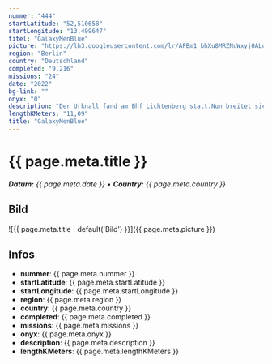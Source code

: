 ```yaml
---
nummer: "444"
startLatitude: "52,510658"
startLongitude: "13,499647"
titel: "GalaxyMenBlue"
picture: "https://lh3.googleusercontent.com/lr/AFBm1_bhXu8MRZNuWxyj0ALo4DwPU3iLGBiTCjgev8skRQTPkblOn9I283QCYUc30VJ7aP7TVILxAVTnFeTrgNeJGHfFm1M3hssOgmZ672KDZtXYsjXGn_CRCrXq3-NQZkV958k6jLIsvTE5cDVXIbw4CFG14HumLrvwC9MQ846eHuSRfaPWFzJOir8C9jnaz5KGCg4yDVWgVuFpcL-a6w4fWS5RirGEOwl1n4yw1j9YsHDBzUAn3hyzr-OFgMA84nIbAMCFt5GdzRjq-UnsMqJb64OcGlijQyohKuMjCN06uHb3c1691_6x9h2ZePcnXcLvKxd_pFddoRIYbsiKph3BNgsrYuPlX4iX0VLfQOpQw72Nm5erj2IAbAViXel0VahVerqC6EDXEu9Tb3eRIxKrsq9emKA6Rl0uT0yL0wpKQ_mk1TUPOD65MnZ1-pXf2b5MY75M8k9OcOH0kHn_E8bQ36jKuiCWiPr3evydKo_doTa45knbupSKMBL-MLvSUlQWVF7PmS_ZEEFmnOEwsVuix_NtrnsJ_DP6Q9U7y1jZmh_xMSYuN3TnLmVvcbQN1dMBAihW9rmEQY5cNUdJS6D8LDnyKW_Ke16MtStbVqYQ6ZWs6Nq1SCmd4koRBaF5oqh3iMQh2MvdwMfeTBlGh5eTEofwlSf3xguRpFfT9daZqItTUJPfGC0a3gzZ4OoYcQvFblLO8_CUi0oiMXk0tR3SYs0VmuZDGRFn8EVbZkDljICzvoCv_9NspS9l1YDEjokLJOVBZsCVHu1qC8KQWgbAz7Mk1NUx7Tra48LQuiehUqQGtIPVfoMZjjlBpiPqhh6nDxd-YayDsJ5XAKqPvAdblLTyPYAZTdsP9HAfEtJrd-xm_Gl-ue9EJcODvtZq66Mq-yBZkseN"
region: "Berlin"
country: "Deutschland"
completed: "9.216"
missions: "24"
date: "2022"
bg-link: ""
onyx: "0"
description: "Der Urknall fand am Bhf Lichtenberg statt.Nun breitet sich eine neue Galaxy Richtung Friedrichsfelde aus; dehnt sich über den Weitling- und Nöldnerkiez bis sie implodiert und dort endet wo sie begann."
lengthKMeters: "11,09"
title: "GalaxyMenBlue"
---
```


# {{ page.meta.title }}
_**Datum:** {{ page.meta.date }} • **Country:** {{ page.meta.country }}_

## Bild
![{{ page.meta.title | default('Bild') }}]({{ page.meta.picture }})

## Infos
- **nummer**: {{ page.meta.nummer }}
- **startLatitude**: {{ page.meta.startLatitude }}
- **startLongitude**: {{ page.meta.startLongitude }}
- **region**: {{ page.meta.region }}
- **country**: {{ page.meta.country }}
- **completed**: {{ page.meta.completed }}
- **missions**: {{ page.meta.missions }}
- **onyx**: {{ page.meta.onyx }}
- **description**: {{ page.meta.description }}
- **lengthKMeters**: {{ page.meta.lengthKMeters }}

